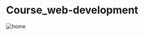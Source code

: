 # Course_web-development

![home](https://github.com/user-attachments/assets/5c9e1080-c944-487f-9d04-547715106e7b)
